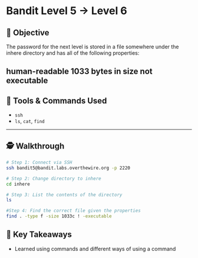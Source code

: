 # Bandit Level 5 → Level 6

## 🧠 Objective
The password for the next level is stored in a file somewhere under the inhere directory and has all of the following properties:

human-readable
1033 bytes in size
not executable
---

## 🧰 Tools & Commands Used
- `ssh`
- `ls`, `cat`, `find`
---

## 🕵️ Walkthrough

```bash
# Step 1: Connect via SSH
ssh bandit5@bandit.labs.overthewire.org -p 2220

# Step 2: Change directory to inhere
cd inhere

# Step 3: List the contents of the directory
ls

#Step 4: Find the correct file given the properties
find . -type f -size 1033c ! -executable
```

## 📌 Key Takeaways
- Learned using commands and different ways of using a command
